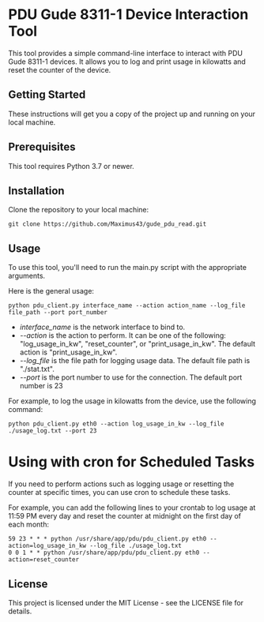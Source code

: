 # PDU Gude 8311-1 Device Interaction Tool
This tool provides a simple command-line interface to interact with PDU Gude 8311-1 devices. It allows you to log and print usage in kilowatts and reset the counter of the device.
## Getting Started

These instructions will get you a copy of the project up and running on your local machine.

## Prerequisites
This tool requires Python 3.7 or newer.

## Installation
Clone the repository to your local machine:

```git clone https://github.com/Maximus43/gude_pdu_read.git```

## Usage

To use this tool, you'll need to run the main.py script with the appropriate arguments.

Here is the general usage:

```python pdu_client.py interface_name --action action_name --log_file file_path --port port_number```

- *interface_name* is the network interface to bind to.
- *--action* is the action to perform. It can be one of the following: "log_usage_in_kw", "reset_counter", or "print_usage_in_kw". The default action is "print_usage_in_kw".
- *--log_file* is the file path for logging usage data. The default file path is "./stat.txt".
- *--port* is the port number to use for the connection. The default port number is 23

For example, to log the usage in kilowatts from the device, use the following command:

```python pdu_client.py eth0 --action log_usage_in_kw --log_file ./usage_log.txt --port 23```

# Using with cron for Scheduled Tasks

If you need to perform actions such as logging usage or resetting the counter at specific times, you can use cron to schedule these tasks.

For example, you can add the following lines to your crontab to log usage at 11:59 PM every day and reset the counter at midnight on the first day of each month:

```
59 23 * * * python /usr/share/app/pdu/pdu_client.py eth0 --action=log_usage_in_kw --log_file ./usage_log.txt
0 0 1 * * python /usr/share/app/pdu/pdu_client.py eth0 --action=reset_counter
```

## License

This project is licensed under the MIT License - see the LICENSE file for details.
